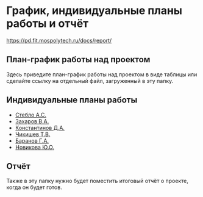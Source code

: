 # График, индивидуальные планы работы и отчёт

https://pd.fit.mospolytech.ru/docs/report/

## План-график работы над проектом

Здесь приведите план-график работы над проектом в виде таблицы или сделайте ссылку на отдельный файл, загруженный в эту папку.

## Индивидуальные планы работы

- [Стебло А.С.](Steblo.md)
- [Захаров В.А.](Zaharov.md)
- [Константинов Д.А.](Konstantinov.md)
- [Чикишев Т.В.](Chikishev.md)
- [Баранов Г.А.](Baranov.md)
- [Новикова Ю.О.](Novikova.md)

## Отчёт

Также в эту папку нужно будет поместить итоговый отчёт о проекте, когда он будет готов.
